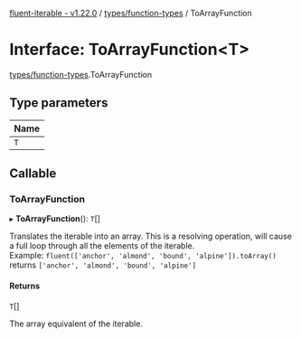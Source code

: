 [fluent-iterable - v1.22.0](../README.md) / [types/function-types](../modules/types_function_types.md) / ToArrayFunction

# Interface: ToArrayFunction<T\>

[types/function-types](../modules/types_function_types.md).ToArrayFunction

## Type parameters

| Name |
| :------ |
| `T` |

## Callable

### ToArrayFunction

▸ **ToArrayFunction**(): `T`[]

Translates the iterable into an array. This is a resolving operation, will cause a full loop through all the elements of the iterable.<br>
  Example: `fluent(['anchor', 'almond', 'bound', 'alpine']).toArray()` returns `['anchor', 'almond', 'bound', 'alpine']`

#### Returns

`T`[]

The array equivalent of the iterable.
